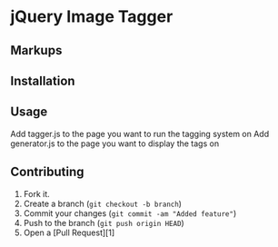 jQuery Image Tagger
=============

Markups
-------


Installation
-----------



Usage
-----

Add tagger.js to the page you want to run the tagging system on
Add generator.js to the page you want to display the tags on



Contributing
------------

1. Fork it.
2. Create a branch (`git checkout -b branch`)
3. Commit your changes (`git commit -am "Added feature"`)
4. Push to the branch (`git push origin HEAD`)
5. Open a [Pull Request][1]



